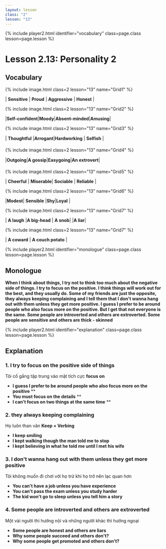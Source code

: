 ```yaml
---
layout: lesson
class: "2"
lesson: "13"	
---
```


{% include player2.html identifier="vocabulary" class=page.class lesson=page.lesson %}
# Lesson 2.13: Personality 2



## Vocabulary

{% include image.html class=2 lesson="13" name="Grid1" %}

| **Sensitive** | **Proud**  | **Aggressive**  | **Honest**  | 

{% include image.html class=2 lesson="13" name="Grid2" %}

|**Self-confident**|**Moody**|**Absent-minded**|**Amusing**| 

{% include image.html class=2 lesson="13" name="Grid3" %}

| **Thoughtful** |**Arrogant**|**Hardworking**  | **Selfish** | 

{% include image.html class=2 lesson="13" name="Grid4" %}

|**Outgoing**|**A gossip**|**Easygoing**|**An extrovert**| 

{% include image.html class=2 lesson="13" name="Grid5" %}

| **Cheerful**  | **Miserable**| **Sociable** | **Reliable** | 


{% include image.html class=2 lesson="13" name="Grid6" %}

|**Modest**| **Sensible** |**Shy**|**Loyal** | 

{% include image.html class=2 lesson="13" name="Grid7" %}

| **A laugh** |**A big-head** | **A snob**| |**A liar**| 

{% include image.html class=2 lesson="13" name="Grid7" %}

| **A coward**  | **A couch potato** |


{% include player2.html identifier="monologue" class=page.class lesson=page.lesson %}
## Monologue

**When I think about things, I try not to think too much about the negative side of things. I try to focus on the positive. I think things will work out for the best, and they usually do. Some of my friends are just the opposite, they always keeping complaining and I tell them that I don't wanna hang out with them unless they get more positive. I guess I prefer to be around people who also focus more on the positive. But I get that not everyone is the same. Some people are introverted and others are extroverted. Some people are sensitive and others are thick - skinned**



{% include player2.html identifier="explanation" class=page.class lesson=page.lesson %}
## Explanation



### 1. I try to focus on the positive side of things
Tôi cố gắng tập trung vào mặt tích cực
**focus on**
- **I guess I prefer to be around people who also focus more on the positive** **
- **You must focus on the details** **
- **I can't focus on two things at the same time** **

### 2. they always keeping complaining
Họ luôn than vãn 
**Keep + Verbing**
- **I keep smiling**
- **I kept walking though the man told me to stop**
- **I kept believing in what he told me until I met his wife**

### 3. I don't wanna hang out with them unless they get more positive
Tôi không muốn đi chơi với họ trừ khi họ trở nên lạc quan hơn 
- **You can't have a job unless you have experience**
- **You can't pass the exam unless you study harder** 
- **The kid won't go to sleep unless you tell him a story**

### 4.  Some people are introverted and others are extroverted
Một vài người thì hướng nội và những người khác thì hướng ngoại 
- **Some people are honest and others are liars**
- **Why some people succeed and others don't?**
- **Why some people get promoted and others don't?**
